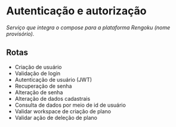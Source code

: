 # Autenticação e autorização

*Serviço que integra o compose para a plataforma Rengoku (nome provisório).*

## Rotas

- Criação de usuário
- Validação de login
- Autenticação de usuário (JWT)
- Recuperação de senha
- Alteração de senha
- Alteração de dados cadastrais
- Consulta de dados por meio de id de usuário
- Validar workspace de criação de plano
- Validar ação de deleção de plano
